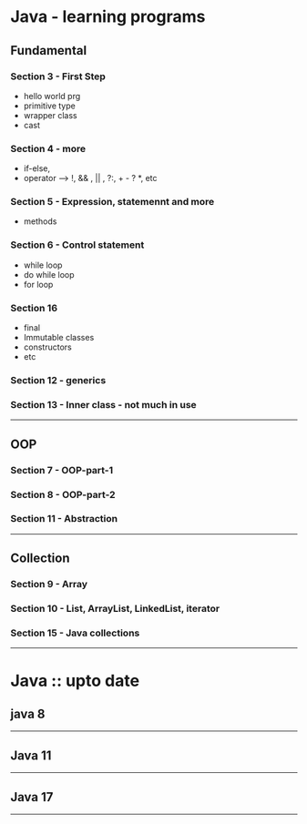 # Java - learning programs

## Fundamental
### Section 3 - First Step
- hello world prg
- primitive type
- wrapper class
- cast

### Section 4 - more
- if-else,
- operator --> !, && , || , ?:, + - ? *, etc

### Section 5 - Expression, statemennt and more
- methods

### Section 6 - Control statement
- while loop
- do while loop
- for loop

### Section 16
- final
- Immutable classes
- constructors
- etc

### Section 12 - generics
### Section 13 - Inner class - not much in use

---
## OOP
### Section 7 - OOP-part-1
### Section 8 - OOP-part-2
### Section 11 - Abstraction

---
## Collection
### Section 9 - Array
### Section 10 - List, ArrayList, LinkedList, iterator
### Section 15 - Java collections

---

# Java :: upto date
## java 8

---
## Java 11

---
## Java 17

---


